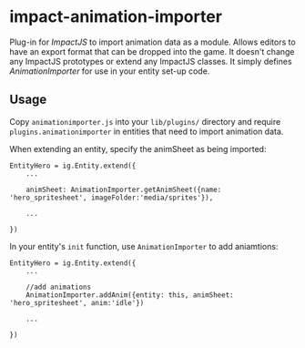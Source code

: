 # impact-animation-importer


Plug-in for *ImpactJS* to import animation data as a module. Allows editors to have an export format that can be dropped into the game. It doesn't change any ImpactJS prototypes or extend any ImpactJS classes. It simply defines *AnimationImporter* for use in your entity set-up code.

## Usage

Copy `animationimporter.js` into your `lib/plugins/` directory and require `plugins.animationimporter` in entities that need to import animation data.

When extending an entity, specify the animSheet as being imported:

	EntityHero = ig.Entity.extend({
		...
	
		animSheet: AnimationImporter.getAnimSheet({name: 'hero_spritesheet', imageFolder:'media/sprites'}),
	
		...
      
	})

In your entity's `init` function, use `AnimationImporter` to add aniamtions:

	EntityHero = ig.Entity.extend({
		...
		
		//add animations
		AnimationImporter.addAnim({entity: this, animSheet: 'hero_spritesheet', anim:'idle'})
		
		...
		
	})
	
